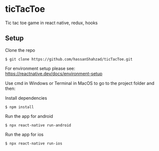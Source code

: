 # ticTacToe
Tic tac toe game in react native, redux, hooks


## Setup

Clone the repo

```
$ git clone https://github.com/hassanShahzad/ticTacToe.git
```

For environment setup please see: https://reactnative.dev/docs/environment-setup

Use cmd in Windows or Terminal in MacOS to go to the project folder and then:

Install dependencies

```
$ npm install
```

Run the app for android

```
$ npx react-native run-android

```

Run the app for ios

```
$ npx react-native run-ios

```

